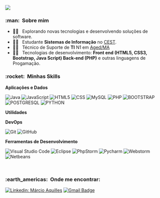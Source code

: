 
![](https://komarev.com/ghpvc/?username=VanessaSwerts&color=006bed)

<h3> :man: &nbsp;Sobre mim </h3>

- 🕵️‍♀️ &nbsp; Explorando novas tecnologias e desenvolvendo soluções de software.
- 👨‍🎓 &nbsp; Estudante **Sistemas de Informação** no <a href="https://www.cest.edu.br/">CEST</a>.
- 👨‍🏫 &nbsp; Técnico de Suporte de **TI** N1 em <a href="https://www.aged.ma.gov.br/">Aged/MA</a>
- 👨‍💻 &nbsp; Tecnologias de desenvolvimento: **Front end (HTML5, CSS3, Bootstrap, Java Script) Back-end (PHP)** e outras linguagens de Progamação.

<h3> :rocket: &nbsp;Minhas Skills </h3>

**Aplicações e Dados**

  ![Java](https://img.shields.io/badge/-Java-333333?style=flat&logo=Java&logoColor=007396)
  ![JavaScript](https://img.shields.io/badge/-JavaScript-333333?style=flat&logo=javascript)
  ![HTML5](https://img.shields.io/badge/-HTML5-333333?style=flat&logo=HTML5)
  ![CSS](https://img.shields.io/badge/-CSS-333333?style=flat&logo=CSS3&logoColor=1572B6)
  ![MySQL](https://img.shields.io/badge/-MySQL-333333?style=flat&logo=mysql) 
![PHP](https://img.shields.io/badge/-PHP-333333?style=flat&logo=php)
![BOOTSTRAP](https://img.shields.io/badge/-Bootstrap-333333?style=flat&logo=bootstrap)
![POSTGRESQL](https://img.shields.io/badge/-Postgresql-333333?style=flat&logo=postgresql)
![PYTHON](https://img.shields.io/badge/-Python-333333?style=flat&logo=python)

**Utilidades**
 
**DevOps**

  ![Git](https://img.shields.io/badge/-Git-333333?style=flat&logo=git)
  ![GitHub](https://img.shields.io/badge/-GitHub-333333?style=flat&logo=github)

**Ferramentas de Desenvolvimento**

  ![Visual Studio Code](https://img.shields.io/badge/-Visual%20Studio%20Code-333333?style=flat&logo=visual-studio-code&logoColor=007ACC)
  ![Eclipse](https://img.shields.io/badge/-Eclipse-333333?style=flat&logo=eclipse-ide&logoColor=2C2255)
![PhpStorm](https://img.shields.io/badge/-Phpstorm-333333?style=flat&logo=phpstorm)
![Pycharm](https://img.shields.io/badge/-Pycharm-333333?style=flat&logo=pycharm)
![Webstorm](https://img.shields.io/badge/-Webstorm-333333?style=flat&logo=webstorm)
![Netbeans](https://img.shields.io/badge/-Netbeans-333333?style=flat&logo=netbeans)

<br/>

<h3> :earth_americas: &nbsp;Onde me encontrar: </h3> 

[![Linkedin: Márcio Aquilles](https://img.shields.io/badge/-marcioaquilles-blue?style=flat-square&logo=Linkedin&logoColor=white&link=https://www.linkedin.com/in/marcioaquilles/)](https://www.linkedin.com/in/marcioaquilles/)
[![Gmail Badge](https://img.shields.io/badge/-marcioaquilles@gmail.com-006bed?style=flat-square&logo=Gmail&logoColor=white&link=mailto:marcioaquilles@gmail.com)](mailto:marcioaquilles@gmail.com)


